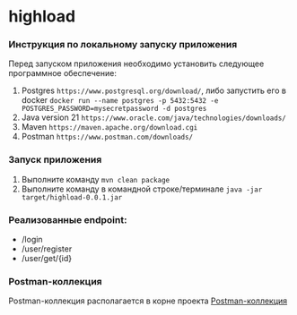 # highload

### Инструкция по локальному запуску приложения

Перед запуском приложения необходимо установить следующее программное обеспечение:
1. Postgres `https://www.postgresql.org/download/`, либо запустить его в docker `docker run --name postgres -p 5432:5432 -e POSTGRES_PASSWORD=mysecretpassword -d postgres`
2. Java version 21 `https://www.oracle.com/java/technologies/downloads/`
3. Maven `https://maven.apache.org/download.cgi`
4. Postman `https://www.postman.com/downloads/`


### Запуск приложения 

1. Выполните команду `mvn clean package`
2. Выполните команду в командной строке/терминале `java -jar target/highload-0.0.1.jar`

### Реализованные endpoint:
* /login
* /user/register
* /user/get/{id}

### Postman-коллекция
Postman-коллекция располагается в корне проекта [Postman-коллекция](./postman_collection.json)